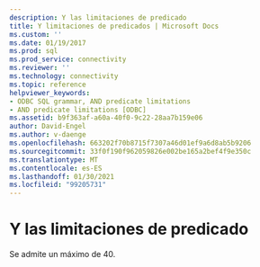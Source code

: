 ```yaml
---
description: Y las limitaciones de predicado
title: Y limitaciones de predicados | Microsoft Docs
ms.custom: ''
ms.date: 01/19/2017
ms.prod: sql
ms.prod_service: connectivity
ms.reviewer: ''
ms.technology: connectivity
ms.topic: reference
helpviewer_keywords:
- ODBC SQL grammar, AND predicate limitations
- AND predicate limitations [ODBC]
ms.assetid: b9f363af-a60a-40f0-9c22-28aa7b159e06
author: David-Engel
ms.author: v-daenge
ms.openlocfilehash: 663202f70b8715f7307a46d01ef9a6d8ab5b9206
ms.sourcegitcommit: 33f0f190f962059826e002be165a2bef4f9e350c
ms.translationtype: MT
ms.contentlocale: es-ES
ms.lasthandoff: 01/30/2021
ms.locfileid: "99205731"
---
```

# <a name="and-predicate-limitations"></a>Y las limitaciones de predicado
Se admite un máximo de 40.
